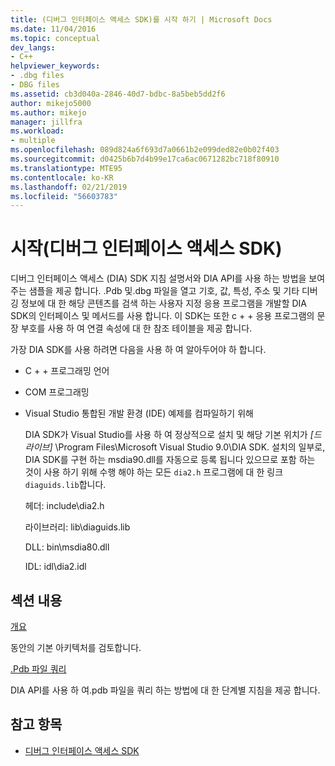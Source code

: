 ```yaml
---
title: (디버그 인터페이스 액세스 SDK)를 시작 하기 | Microsoft Docs
ms.date: 11/04/2016
ms.topic: conceptual
dev_langs:
- C++
helpviewer_keywords:
- .dbg files
- DBG files
ms.assetid: cb3d040a-2846-40d7-bdbc-8a5beb5dd2f6
author: mikejo5000
ms.author: mikejo
manager: jillfra
ms.workload:
- multiple
ms.openlocfilehash: 089d824a6f693d7a0661b2e099ded82e0b02f403
ms.sourcegitcommit: d0425b6b7d4b99e17ca6ac0671282bc718f80910
ms.translationtype: MTE95
ms.contentlocale: ko-KR
ms.lasthandoff: 02/21/2019
ms.locfileid: "56603783"
---
```

# <a name="getting-started-debug-interface-access-sdk"></a>시작(디버그 인터페이스 액세스 SDK)
디버그 인터페이스 액세스 (DIA) SDK 지침 설명서와 DIA API를 사용 하는 방법을 보여 주는 샘플을 제공 합니다. .Pdb 및.dbg 파일을 열고 기호, 값, 특성, 주소 및 기타 디버깅 정보에 대 한 해당 콘텐츠를 검색 하는 사용자 지정 응용 프로그램을 개발할 DIA SDK의 인터페이스 및 메서드를 사용 합니다. 이 SDK는 또한 c + + 응용 프로그램의 문장 부호를 사용 하 여 연결 속성에 대 한 참조 테이블을 제공 합니다.

 가장 DIA SDK를 사용 하려면 다음을 사용 하 여 알아두어야 하 합니다.

- C + + 프로그래밍 언어

- COM 프로그래밍

- Visual Studio 통합된 개발 환경 (IDE) 예제를 컴파일하기 위해

  DIA SDK가 Visual Studio를 사용 하 여 정상적으로 설치 및 해당 기본 위치가 *[드라이브]* \Program Files\Microsoft Visual Studio 9.0\DIA SDK. 설치의 일부로, DIA SDK를 구현 하는 msdia90.dll를 자동으로 등록 됩니다 있으므로 포함 하는 것이 사용 하기 위해 수행 해야 하는 모든 `dia2.h` 프로그램에 대 한 링크 `diaguids.lib`합니다.

  헤더: include\dia2.h

  라이브러리: lib\diaguids.lib

  DLL: bin\msdia80.dll

  IDL: idl\dia2.idl

## <a name="in-this-section"></a>섹션 내용

[개요](../../debugger/debug-interface-access/overview-debug-interface-access-sdk.md)

동안의 기본 아키텍처를 검토합니다.

[.Pdb 파일 쿼리](../../debugger/debug-interface-access/querying-the-dot-pdb-file.md)

DIA API를 사용 하 여.pdb 파일을 쿼리 하는 방법에 대 한 단계별 지침을 제공 합니다.

## <a name="see-also"></a>참고 항목

- [디버그 인터페이스 액세스 SDK](../../debugger/debug-interface-access/debug-interface-access-sdk.md)